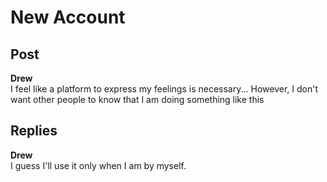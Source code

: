 # New Account
## Post
**Drew**<br>
I feel like a platform to express my feelings is necessary... However, I don't want other people to know that I am doing something like this


## Replies
**Drew**<br>
I guess I'll use it only when I am by myself.

